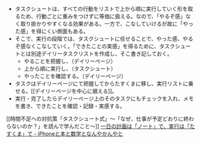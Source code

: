 - タスクシュートは、すべての行動をリストで上から順に実行していく形を取るため、行動ごとに重みをつけずに等価に扱える。なので、「やるぞ感」なく取り掛かりやすくなる効果がある。一方で、こなしていけるが故に「やった感」を得にくい側面もある。
- そこで、実行の段階では、タスクシュートに任せることで、やった感、やるぞ感なくこなしていく。「できたことの実感」を得るために、タスクシュートとは別途デイリータスクリストを作成し、そこ書き記しておく。
	- やることを把握し、（デイリーページ）
	- 上から順に実行し、（タスクシュート）
	- やったことを確認する。（デイリーページ）
- タスクはデイリーページにて把握してからたすくまに移し、実行リストに乗せる。[[デイリーページを中心に据える]]。
- 実行・完了したらデイリーページ上のそのタスクにもチェックを入れ、メモを書き、できたことを確認・記録・実感する。

[[時間不足への対抗策「タスクシュート式」〜「なぜ、仕事が予定どおりに終わらないのか？」を読んで学んだこと〜]]
[一日の計画は「ノート」で、実行は「たすくま」で - iPhoneと本と数学となんやかんやと](https://choiyaki.com/p437/)